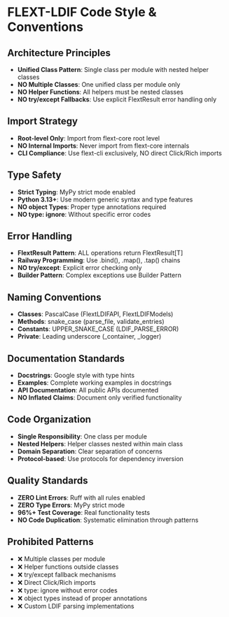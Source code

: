 # FLEXT-LDIF Code Style & Conventions

## Architecture Principles

- **Unified Class Pattern**: Single class per module with nested helper classes
- **NO Multiple Classes**: One unified class per module only
- **NO Helper Functions**: All helpers must be nested classes
- **NO try/except Fallbacks**: Use explicit FlextResult error handling only

## Import Strategy

- **Root-level Only**: Import from flext-core root level
- **NO Internal Imports**: Never import from flext-core internals
- **CLI Compliance**: Use flext-cli exclusively, NO direct Click/Rich imports

## Type Safety

- **Strict Typing**: MyPy strict mode enabled
- **Python 3.13+**: Use modern generic syntax and type features
- **NO object Types**: Proper type annotations required
- **NO type: ignore**: Without specific error codes

## Error Handling

- **FlextResult Pattern**: ALL operations return FlextResult[T]
- **Railway Programming**: Use .bind(), .map(), .tap() chains
- **NO try/except**: Explicit error checking only
- **Builder Pattern**: Complex exceptions use Builder Pattern

## Naming Conventions

- **Classes**: PascalCase (FlextLDIFAPI, FlextLDIFModels)
- **Methods**: snake_case (parse_file, validate_entries)
- **Constants**: UPPER_SNAKE_CASE (LDIF_PARSE_ERROR)
- **Private**: Leading underscore (\_container, \_logger)

## Documentation Standards

- **Docstrings**: Google style with type hints
- **Examples**: Complete working examples in docstrings
- **API Documentation**: All public APIs documented
- **NO Inflated Claims**: Document only verified functionality

## Code Organization

- **Single Responsibility**: One class per module
- **Nested Helpers**: Helper classes nested within main class
- **Domain Separation**: Clear separation of concerns
- **Protocol-based**: Use protocols for dependency inversion

## Quality Standards

- **ZERO Lint Errors**: Ruff with all rules enabled
- **ZERO Type Errors**: MyPy strict mode
- **96%+ Test Coverage**: Real functionality tests
- **NO Code Duplication**: Systematic elimination through patterns

## Prohibited Patterns

- ❌ Multiple classes per module
- ❌ Helper functions outside classes
- ❌ try/except fallback mechanisms
- ❌ Direct Click/Rich imports
- ❌ type: ignore without error codes
- ❌ object types instead of proper annotations
- ❌ Custom LDIF parsing implementations
